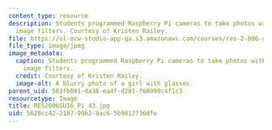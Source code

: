 ```yaml
---
content_type: resource
description: Students programmed Raspberry Pi cameras to take photos with different
  image filters. Courtesy of Kristen Railey.
file: https://ol-ocw-studio-app-qa.s3.amazonaws.com/courses/res-2-006-girls-who-build-cameras-summer-2016/5628cc42218799b29ac65b9812736dfe_RES2006SU16_Pi_43.jpg
file_type: image/jpeg
image_metadata:
  caption: Students programmed Raspberry Pi cameras to take photos with different
    image filters.
  credit: Courtesy of Kristen Railey.
  image-alt: A blurry photo of a girl with glasses.
parent_uid: 503fb091-da38-ea4f-d201-f68990c4f1c3
resourcetype: Image
title: RES2006SU16_Pi_43.jpg
uid: 5628cc42-2187-99b2-9ac6-5b9812736dfe
---
```


